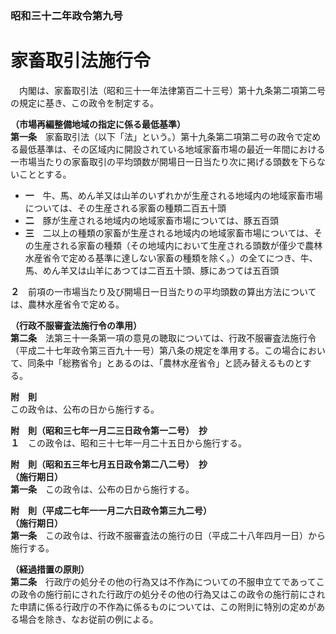 ### 昭和三十二年政令第九号  
# 家畜取引法施行令  
　内閣は、家畜取引法（昭和三十一年法律第百二十三号）第十九条第二項第二号の規定に基き、この政令を制定する。  
  
**（市場再編整備地域の指定に係る最低基準）**  
**第一条**　家畜取引法（以下「法」という。）第十九条第二項第二号の政令で定める最低基準は、その区域内に開設されている地域家畜市場の最近一年間における一市場当たりの家畜取引の平均頭数が開場日一日当たり次に掲げる頭数を下らないこととする。  
* **一**　牛、馬、めん羊又は山羊のいずれかが生産される地域内の地域家畜市場については、その生産される家畜の種類二百五十頭  
* **二**　豚が生産される地域内の地域家畜市場については、豚五百頭  
* **三**　二以上の種類の家畜が生産される地域内の地域家畜市場については、その生産される家畜の種類（その地域内において生産される頭数が僅少で農林水産省令で定める基準に達しない家畜の種類を除く。）の全てにつき、牛、馬、めん羊又は山羊にあつては二百五十頭、豚にあつては五百頭  
  
**２**　前項の一市場当たり及び開場日一日当たりの平均頭数の算出方法については、農林水産省令で定める。  
  
**（行政不服審査法施行令の準用）**  
**第二条**　法第三十一条第一項の意見の聴取については、行政不服審査法施行令（平成二十七年政令第三百九十一号）第八条の規定を準用する。この場合において、同条中「総務省令」とあるのは、「農林水産省令」と読み替えるものとする。  
  
**附　則**  
この政令は、公布の日から施行する。  
  
**附　則（昭和三七年一月二三日政令第一二号）　抄**  
**１**　この政令は、昭和三十七年一月二十五日から施行する。  
  
**附　則（昭和五三年七月五日政令第二八二号）　抄**  
**（施行期日）**  
**第一条**　この政令は、公布の日から施行する。  
  
**附　則（平成二七年一一月二六日政令第三九二号）**  
**（施行期日）**  
**第一条**　この政令は、行政不服審査法の施行の日（平成二十八年四月一日）から施行する。  
  
**（経過措置の原則）**  
**第二条**　行政庁の処分その他の行為又は不作為についての不服申立てであってこの政令の施行前にされた行政庁の処分その他の行為又はこの政令の施行前にされた申請に係る行政庁の不作為に係るものについては、この附則に特別の定めがある場合を除き、なお従前の例による。  
  
